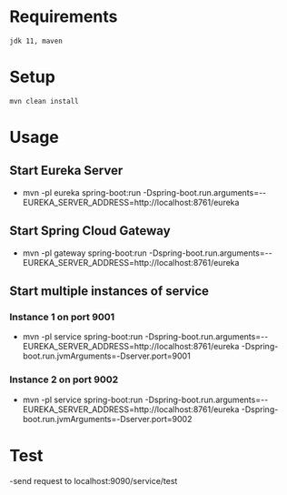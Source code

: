 # Requirements 
    jdk 11, maven 

# Setup
    mvn clean install

# Usage

## Start Eureka Server
- mvn -pl eureka spring-boot:run -Dspring-boot.run.arguments=--EUREKA_SERVER_ADDRESS=http://localhost:8761/eureka

## Start Spring Cloud Gateway

- mvn -pl gateway spring-boot:run -Dspring-boot.run.arguments=--EUREKA_SERVER_ADDRESS=http://localhost:8761/eureka

## Start multiple instances of service 

### Instance 1 on port 9001

- mvn -pl service spring-boot:run -Dspring-boot.run.arguments=--EUREKA_SERVER_ADDRESS=http://localhost:8761/eureka -Dspring-boot.run.jvmArguments=-Dserver.port=9001

### Instance 2 on port 9002

- mvn -pl service spring-boot:run -Dspring-boot.run.arguments=--EUREKA_SERVER_ADDRESS=http://localhost:8761/eureka -Dspring-boot.run.jvmArguments=-Dserver.port=9002

# Test
-send request to localhost:9090/service/test
